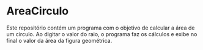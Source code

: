 # AreaCirculo

Este repositório contém um programa com o objetivo de calcular a área de um círculo. Ao digitar o valor do raio, o programa faz os cálculos e exibe no final o valor da área da figura geométrica.
